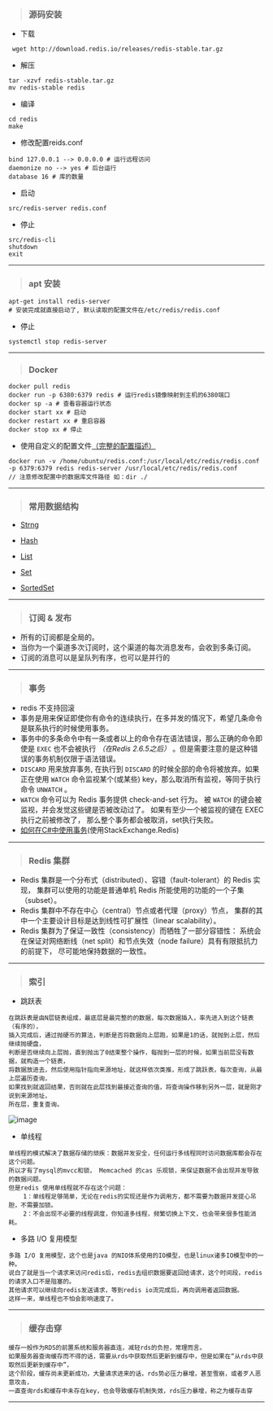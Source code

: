 >### 源码安装 
- 下载
```
 wget http://download.redis.io/releases/redis-stable.tar.gz
```
- 解压
```
tar -xzvf redis-stable.tar.gz
mv redis-stable redis
```
- 编译
```
cd redis
make
```
- 修改配置reids.conf
```
bind 127.0.0.1 --> 0.0.0.0 # 运行远程访问
daemonize no --> yes # 后台运行
database 16 # 库的数量
```
- 启动
```
src/redis-server redis.conf
```
- 停止
```
src/redis-cli 
shutdown
exit
```

---

>### apt 安装
```
apt-get install redis-server
# 安装完成就直接启动了, 默认读取的配置文件在/etc/redis/redis.conf
```
- 停止
```
systemctl stop redis-server
```
 
---
  
>### Docker
```
docker pull redis 
docker run -p 6380:6379 redis # 运行redis镜像映射到主机的6380端口
docker sp -a # 查看容器运行状态
docker start xx # 启动
docker restart xx # 重启容器
docker stop xx # 停止
```
- 使用自定义的配置文件[（完整的配置描述）](https://raw.githubusercontent.com/antirez/redis/8ac7af1c5d4d06d6c165e35d67a3a6a70e5d98c3/redis.conf)
```
docker run -v /home/ubuntu/redis.conf:/usr/local/etc/redis/redis.conf -p 6379:6379 redis redis-server /usr/local/etc/redis/redis.conf
// 注意修改配置中的数据库文件路径 如：dir ./
```


---

>### 常用数据结构
- [Strng](http://redisdoc.com/string/index.html)

- [Hash](http://redisdoc.com/hash/index.html)

- [List](http://redisdoc.com/list/index.html)

- [Set](http://redisdoc.com/set/index.html)

- [SortedSet](http://redisdoc.com/sorted_set/index.html)

---

>### 订阅 & 发布
- 所有的订阅都是全局的。
- 当你为一个渠道多次订阅时，这个渠道的每次消息发布，会收到多条订阅。
- 订阅的消息可以是呈队列有序，也可以是并行的

---

>### 事务 
- redis 不支持回滚
- 事务是用来保证即使你有命令的连续执行，在多并发的情况下，希望几条命令是联系执行的时候使用事务。
- 事务中的多条命令中有一条或者以上的命令存在语法错误，那么正确的命令即使是 `EXEC` 也不会被执行 *（在Redis 2.6.5之后）* 。但是需要注意的是这种错误的事务机制仅限于语法错误。
- `DISCARD` 用来放弃事务, 在执行到 `DISCARD` 的时候全部的命令将被放弃。如果正在使用 `WATCH` 命令监视某个(或某些) key，那么取消所有监视，等同于执行命令 `UNWATCH` 。
- `WATCH` 命令可以为 Redis 事务提供 check-and-set 行为。
被 `WATCH` 的键会被监视，并会发觉这些键是否被改动过了。 如果有至少一个被监视的键在 EXEC 执行之前被修改了， 那么整个事务都会被取消，set执行失败。
- [如何在C#中使用事务](https://github.com/sc1994/.NET-Learn/blob/master/Redis/RedisDemo/Transactions%20in%20Redis.md)(使用StackExchange.Redis)

---

>### Redis 集群
- Redis 集群是一个分布式（distributed）、容错（fault-tolerant）的 Redis 实现， 集群可以使用的功能是普通单机 Redis 所能使用的功能的一个子集（subset）。
- Redis 集群中不存在中心（central）节点或者代理（proxy）节点， 集群的其中一个主要设计目标是达到线性可扩展性（linear scalability）。
- Redis 集群为了保证一致性（consistency）而牺牲了一部分容错性： 系统会在保证对网络断线（net split）和节点失效（node failure）具有有限抵抗力的前提下， 尽可能地保持数据的一致性。

---

>### 索引
- 跳跃表
```
在跳跃表是由N层链表组成，最底层是最完整的的数据，每次数据插入，率先进入到这个链表（有序的），
插入完成后，通过抛硬币的算法，判断是否将数据向上层跑，如果是1的话，就抛到上层，然后继续抛硬盘，
判断是否继续向上层抛，直到抛出了0结束整个操作，每抛到一层的时候，如果当前层没有数据，就构造一个链表，
将数据放进去，然后使用指针指向来源地址，就这样依次类推，形成了跳跃表，每次查询，从最上层遍历查询，
如果找到就返回结果，否则就在此层找到最接近查询的值，将查询操作移到另外一层，就是刚才说到来源地址，
所在层，重复查询。
```
![image](https://pic1.zhimg.com/v2-114f4895c296861aca549d96fc4b563f_r.jpg)

- 单线程
```
单线程的模式解决了数据存储的顽疾：数据并发安全，任何运行多线程同时访问数据库都会存在这个问题。
所以才有了mysql的mvcc和锁， Memcached 的cas 乐观锁，来保证数据不会出现并发导致的数据问题。
但是redis 使用单线程就不存在这个问题：
    1：单线程足够简单，无论在redis的实现还是作为调用方，都不需要为数据并发提心吊胆，不需要加锁。
    2：不会出现不必要的线程调度，你知道多线程，频繁切换上下文，也会带来很多性能消耗。
```

- 多路 I/O 复用模型
```
多路 I/O 复用模型，这个也是java 的NIO体系使用的IO模型，也是linux诸多IO模型中的一种。
说白了就是当一个请求来访问redis后，redis去组织数据要返回给请求，这个时间段，redis的请求入口不是阻塞的。
其他请求可以继续向redis发送请求，等到redis io流完成后，再向调用者返回数据。
这样一来，单线程也不怕会影响速度了。
```
---

>### 缓存击穿
```
缓存一般作为RDS的前置系统和服务器直连，减轻rds的负担，常理而言。
如果服务器查询缓存而不得的话，需要从rds中获取然后更新到缓存中，但是如果在“从rds中获取然后更新到缓存中”，
这个阶段，缓存尚未更新成功，大量请求进来的话，rds势必压力暴增，甚至雪崩，或者歹人恶意攻击，
一直查询rds和缓存中未存在key，也会导致缓存机制失效，rds压力暴增，称之为缓存击穿
```

---
